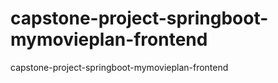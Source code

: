 # capstone-project-springboot-mymovieplan-frontend
capstone-project-springboot-mymovieplan-frontend
